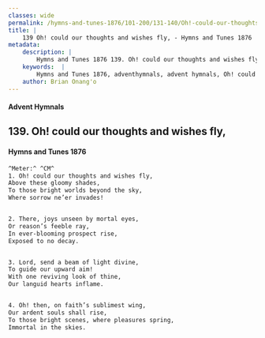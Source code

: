 ```yaml
---
classes: wide
permalink: /hymns-and-tunes-1876/101-200/131-140/Oh!-could-our-thoughts-and-wishes-fly,/
title: |
    139 Oh! could our thoughts and wishes fly, - Hymns and Tunes 1876
metadata:
    description: |
        Hymns and Tunes 1876 139. Oh! could our thoughts and wishes fly,. Above these gloomy shades, To those bright worlds beyond the sky, Where sorrow ne’er invades! 
    keywords:  |
        Hymns and Tunes 1876, adventhymnals, advent hymnals, Oh! could our thoughts and wishes fly,, Above these gloomy shades,, 
    author: Brian Onang'o
---
```


#### Advent Hymnals
## 139. Oh! could our thoughts and wishes fly,
####  Hymns and Tunes 1876

```txt
^Meter:^ ^CM^
1. Oh! could our thoughts and wishes fly,
Above these gloomy shades,
To those bright worlds beyond the sky,
Where sorrow ne’er invades!


2. There, joys unseen by mortal eyes,
Or reason’s feeble ray,
In ever-blooming prospect rise,
Exposed to no decay.


3. Lord, send a beam of light divine,
To guide our upward aim!
With one reviving look of thine,
Our languid hearts inflame.


4. Oh! then, on faith’s sublimest wing,
Our ardent souls shall rise,
To those bright scenes, where pleasures spring,
Immortal in the skies.
```